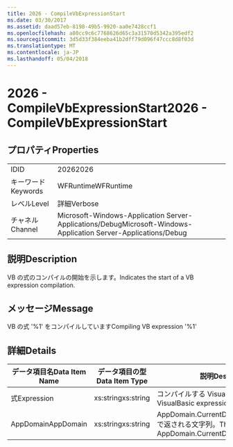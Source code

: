 ```yaml
---
title: 2026 - CompileVbExpressionStart
ms.date: 03/30/2017
ms.assetid: daad57eb-8198-49b5-9920-aa0e7428ccf1
ms.openlocfilehash: a80cc9c6c7768626d65c3a31570d5342a395edf2
ms.sourcegitcommit: 3d5d33f384eeba41b2dff79d096f47ccc8d8f03d
ms.translationtype: MT
ms.contentlocale: ja-JP
ms.lasthandoff: 05/04/2018
---
```

# <a name="2026---compilevbexpressionstart"></a><span data-ttu-id="3616f-102">2026 - CompileVbExpressionStart</span><span class="sxs-lookup"><span data-stu-id="3616f-102">2026 - CompileVbExpressionStart</span></span>
## <a name="properties"></a><span data-ttu-id="3616f-103">プロパティ</span><span class="sxs-lookup"><span data-stu-id="3616f-103">Properties</span></span>  
  
|||  
|-|-|  
|<span data-ttu-id="3616f-104">ID</span><span class="sxs-lookup"><span data-stu-id="3616f-104">ID</span></span>|<span data-ttu-id="3616f-105">2026</span><span class="sxs-lookup"><span data-stu-id="3616f-105">2026</span></span>|  
|<span data-ttu-id="3616f-106">キーワード</span><span class="sxs-lookup"><span data-stu-id="3616f-106">Keywords</span></span>|<span data-ttu-id="3616f-107">WFRuntime</span><span class="sxs-lookup"><span data-stu-id="3616f-107">WFRuntime</span></span>|  
|<span data-ttu-id="3616f-108">レベル</span><span class="sxs-lookup"><span data-stu-id="3616f-108">Level</span></span>|<span data-ttu-id="3616f-109">詳細</span><span class="sxs-lookup"><span data-stu-id="3616f-109">Verbose</span></span>|  
|<span data-ttu-id="3616f-110">チャネル</span><span class="sxs-lookup"><span data-stu-id="3616f-110">Channel</span></span>|<span data-ttu-id="3616f-111">Microsoft-Windows-Application Server-Applications/Debug</span><span class="sxs-lookup"><span data-stu-id="3616f-111">Microsoft-Windows-Application Server-Applications/Debug</span></span>|  
  
## <a name="description"></a><span data-ttu-id="3616f-112">説明</span><span class="sxs-lookup"><span data-stu-id="3616f-112">Description</span></span>  
 <span data-ttu-id="3616f-113">VB の式のコンパイルの開始を示します。</span><span class="sxs-lookup"><span data-stu-id="3616f-113">Indicates the start of a VB expression compilation.</span></span>  
  
## <a name="message"></a><span data-ttu-id="3616f-114">メッセージ</span><span class="sxs-lookup"><span data-stu-id="3616f-114">Message</span></span>  
 <span data-ttu-id="3616f-115">VB の式 '%1' をコンパイルしています</span><span class="sxs-lookup"><span data-stu-id="3616f-115">Compiling VB expression '%1'</span></span>  
  
## <a name="details"></a><span data-ttu-id="3616f-116">詳細</span><span class="sxs-lookup"><span data-stu-id="3616f-116">Details</span></span>  
  
|<span data-ttu-id="3616f-117">データ項目名</span><span class="sxs-lookup"><span data-stu-id="3616f-117">Data Item Name</span></span>|<span data-ttu-id="3616f-118">データ項目の型</span><span class="sxs-lookup"><span data-stu-id="3616f-118">Data Item Type</span></span>|<span data-ttu-id="3616f-119">説明</span><span class="sxs-lookup"><span data-stu-id="3616f-119">Description</span></span>|  
|--------------------|--------------------|-----------------|  
|<span data-ttu-id="3616f-120">式</span><span class="sxs-lookup"><span data-stu-id="3616f-120">Expression</span></span>|<span data-ttu-id="3616f-121">xs:string</span><span class="sxs-lookup"><span data-stu-id="3616f-121">xs:string</span></span>|<span data-ttu-id="3616f-122">コンパイルする VisualBasic 式。</span><span class="sxs-lookup"><span data-stu-id="3616f-122">The VisualBasic expression to compile.</span></span>|  
|<span data-ttu-id="3616f-123">AppDomain</span><span class="sxs-lookup"><span data-stu-id="3616f-123">AppDomain</span></span>|<span data-ttu-id="3616f-124">xs:string</span><span class="sxs-lookup"><span data-stu-id="3616f-124">xs:string</span></span>|<span data-ttu-id="3616f-125">AppDomain.CurrentDomain.FriendlyName で返される文字列。</span><span class="sxs-lookup"><span data-stu-id="3616f-125">The string returned by AppDomain.CurrentDomain.FriendlyName.</span></span>|
